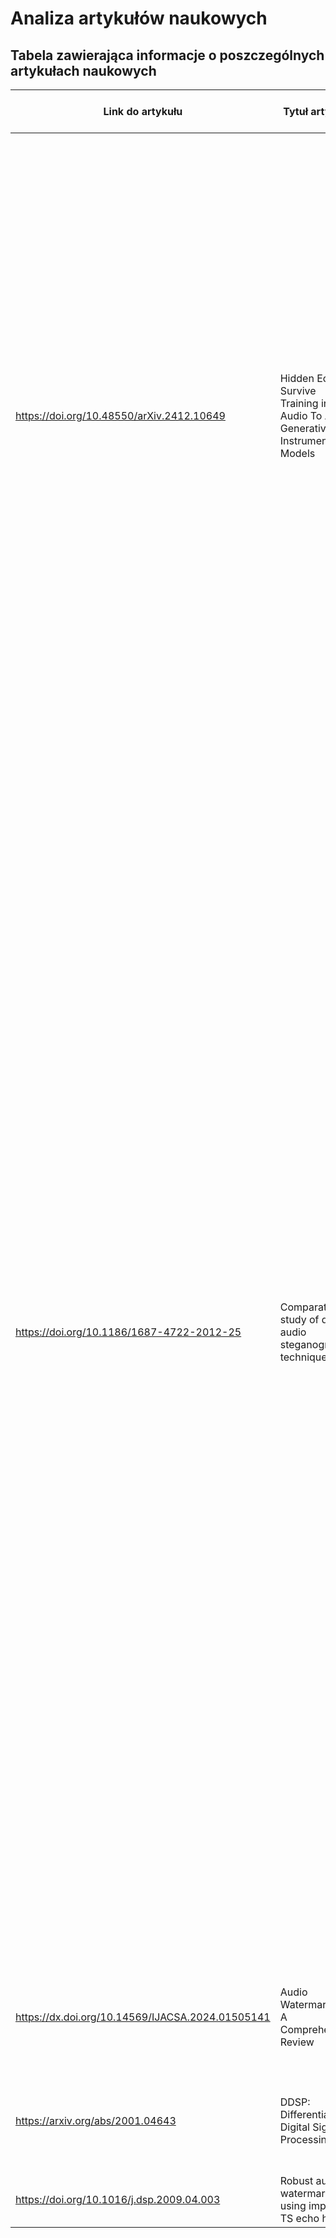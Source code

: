 # Analiza artykułów naukowych

## Tabela zawierająca informacje o poszczególnych artykułach naukowych

| Link do artykułu                                 | Tytuł artykułu                                                                | Imiona i nazwiska autorów                                             | Autorski komentarz                                                                                                                                                                                                                                                                                                                                                                                                                                                                                                                                                                                                                                                                                                                                                                                                                                                                                                                                                                                                                                                                                                                                                                                                      | Dostępny kod                                                                                                                                                                                                         | Dostępne pre-trenowane modele                                                                                                                                                                                                                                                                                                                                                                                       | Metryki ewaluacji                                                                                                                                                                                                                                                                                                | Wykorzystane zasoby obliczeniowe                                                                                                                                                                                                                                                                                                        |
|--------------------------------------------------|-------------------------------------------------------------------------------|-----------------------------------------------------------------------|-------------------------------------------------------------------------------------------------------------------------------------------------------------------------------------------------------------------------------------------------------------------------------------------------------------------------------------------------------------------------------------------------------------------------------------------------------------------------------------------------------------------------------------------------------------------------------------------------------------------------------------------------------------------------------------------------------------------------------------------------------------------------------------------------------------------------------------------------------------------------------------------------------------------------------------------------------------------------------------------------------------------------------------------------------------------------------------------------------------------------------------------------------------------------------------------------------------------------|----------------------------------------------------------------------------------------------------------------------------------------------------------------------------------------------------------------------|---------------------------------------------------------------------------------------------------------------------------------------------------------------------------------------------------------------------------------------------------------------------------------------------------------------------------------------------------------------------------------------------------------------------|------------------------------------------------------------------------------------------------------------------------------------------------------------------------------------------------------------------------------------------------------------------------------------------------------------------|-----------------------------------------------------------------------------------------------------------------------------------------------------------------------------------------------------------------------------------------------------------------------------------------------------------------------------------------|
| https://doi.org/10.48550/arXiv.2412.10649        | Hidden Echoes Survive Training in Audio To Audio Generative Instrument Models | Christopher J. Tralie, Matt Amery, Benjamin Douglas, Ian Utz          | Hidden Echo ukrywa informacje w audio poprzez dodanie cichego echa. Przesunięta kopia sygnału dodaje się z małą amplitudą (α=0.4 dla pojedynczego echa, 0.01 dla rozłożonego w czasie). Echo pozostaje niesłyszalne, ale wykrywalne w cepstrum (dla prostych ukrytych ech są widoczne pojedyncze piki, natomiast dla time-spread echoes nie są tak widoczne, aczkolwiek można je wykrywać dzięki korelacji cepstrum z wzorcem). Modele generatywne (DDSP, RAVE, Dance Diffusion) odtwarzają echo w wyjściach po treningu na znakowanych danych.                                                                                                                                                                                                                                                                                                                                                                                                                                                                                                                                                                                                                                                                         | Tak - https://github.com/ctralie/Audio2AudioEchoes                                                                                                                                                                   | Tak - dla prostego ukrytego echa:<br>Trained Rave, Dance Diffusion, And DDSP Models: https://filedn.com/lAEQ8ShUNLzjcOukVHsWG0z/ArtistProtectModels/SingleEchoes/<br>Dla ech PN (Pseudo-Noise, czyli właśnie time-spread echoes): DDSP i Rave: https://filedn.com/lAEQ8ShUNLzjcOukVHsWG0z/ArtistProtectModels/PNEchoes/<br> Całość wraz z wynikami: https://filedn.com/lAEQ8ShUNLzjcOukVHsWG0z/ArtistProtectModels/ | Tak - Używają z-score w cepstrum do wykrywania echa.<br>- Dla pojedynczego echa: z-score szczytu w δ (np. 50, 75). Wyższy z-score niż tło potwierdza echo.<br>- Dla time-spread echo: z-score po korelacji krzyżowej cepstrum z wzorcem p. Używają ROC i AUROC (porównanie z czystym modelem lub perturbowanym). | Nie - nie podane dokładnie. Tylko kroki treningu.<br>- RAVE: 1.3 mln kroków (Groove), 2 mln (GuitarSet/VocalSet).<br>- Dance Diffusion: 50 tys. kroków.<br>- DDSP: 500 tys. próbek.<br>Brak info o GPU, czasie czy RAM. Trening na otwartych zbiorach trwał:<br>- Groove ≈ 8 godzin<br>- Vocalset ≈ 6 godzin<br>- Guitarset ≈ 3 godziny |
| https://doi.org/10.1186/1687-4722-2012-25        | Comparative study of digital audio steganography techniques                   | Djebbar, F., Ayad, B., Meraim, K.A. et al.                            | Dotyczy różnych technik oznaczania wodnego audio, w tym: low bit encoding, silence intervals, magnitude spectrum, tone insertion, phase spectrum, spread spectrum, cepestral domain, wavelet, codebook modification, bitstream hiding. Jeśli natomiast chodzi o opis techniki ukrytych ech to te dane ukrywa się, manipulując trzema parametrami: amplitudą początkową, opóźnieniem (do 1 ms, by było niesłyszalne) i szybkością zaniku. Dzięki temu dane są niesłyszalne dla ludzkiego ucha. Niestety wskazuje na to, że wadą jest niski poziom osadzania danych i ograniczona odporność na zakłócenia, co sprawia, że metoda ta jest rzadko stosowana w nowoczesnej steganografii audio. Nowsze podejścia, jak technika rozpraszania echa w czasie, poprawiają odporność na przetwarzanie sygnału, rozkładając dane w całym sygnale i wykorzystując korelację do ich odzyskiwania ("echo hiding-time spread technique", czyli time-spread hidden echo, które będziemy jeszcze badać). Artykuł podaje źródło echo hiding-time spread technique w [17], czyli _Y Erfani, S Siahpoush, Robust audio watermarking using improved TS echo hiding. Digital Signal Process._ - musimy przeanalizować ten artykuł dokładniej. | Nie - jedyny odnaleziony link, który mógł prowadzić do jakichkolwiek większej ilości inforacji i potencjalnie kodu źródłowego (http://asmp.eurasipjournals.com/content/2012/1/25) wskazuje na HTTP/1.1 404 Not Found | Brak danych - artykuł nie wspomina o żadnych modelach generujących audio - omawia tylko steganografię audio, bez modeli AI czy jakiejkolwiek generacji sygnałów na podstawie oznakowanych wodnie audio.                                                                                                                                                                                                             | Główne kryteria porównania technik steganograficznych audio: <br>- Hiding rate<br>- Imperceptibility (PESQ, SegSNR)<br>- Robustness (korelacja w dekoderze)<br>- Amplifikacja<br>- Filtrowanie<br>- Rekwantyzacja<br>- Resampling<br>- Dodanie szumu<br>- Kodowanie/Dekodowanie<br>- Transkodowanie              | Brak danych - nie ma mowy o zasobach obliczeniowych, ponieważ artykuł nie omawia hardware'u czy obliczeń.                                                                                                                                                                                                                               |
| https://dx.doi.org/10.14569/IJACSA.2024.01505141 | Audio Watermarking: A Comprehensive Review                                    | Mohammad Shorif Uddin, Ohidujjaman, Mahmudul Hasan, Tetsuya Shimamura |                                                                                                                                                                                                                                                                                                                                                                                                                                                                                                                                                                                                                                                                                                                                                                                                                                                                                                                                                                                                                                                                                                                                                                                                                         |                                                                                                                                                                                                                      |                                                                                                                                                                                                                                                                                                                                                                                                                     |                                                                                                                                                                                                                                                                                                                  |                                                                                                                                                                                                                                                                                                                                         |
| https://arxiv.org/abs/2001.04643                 | DDSP: Differentiable Digital Signal Processing                                | Jesse Engel and Lamtharn Hantrakul and Chenjie Gu and Adam Roberts    |                                                                                                                                                                                                                                                                                                                                                                                                                                                                                                                                                                                                                                                                                                                                                                                                                                                                                                                                                                                                                                                                                                                                                                                                                         |                                                                                                                                                                                                                      |                                                                                                                                                                                                                                                                                                                                                                                                                     |                                                                                                                                                                                                                                                                                                                  |                                                                                                                                                                                                                                                                                                                                         |
| https://doi.org/10.1016/j.dsp.2009.04.003        | Robust audio watermarking using improved TS echo hiding                       | Yousof Erfani, Shadi Siahpoush                                        |                                                                                                                                                                                                                                                                                                                                                                                                                                                                                                                                                                                                                                                                                                                                                                                                                                                                                                                                                                                                                                                                                                                                                                                                                         |                                                                                                                                                                                                                      |                                                                                                                                                                                                                                                                                                                                                                                                                     |                                                                                                                                                                                                                                                                                                                  |                                                                                                                                                                                                                                                                                                                                         |
